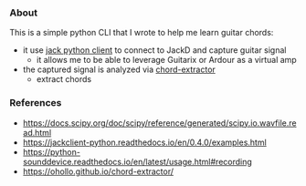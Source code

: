 
### About

This is a simple python CLI that I wrote to help me learn guitar chords:

 - it use [jack python client](https://github.com/spatialaudio/jackclient-python) to connect to JackD and capture guitar signal
    - it allows me to be able to leverage Guitarix or Ardour as a virtual amp
 - the captured signal is analyzed via [chord-extractor](https://github.com/ohollo/chord-extractor/)
    - extract chords

### References

 - https://docs.scipy.org/doc/scipy/reference/generated/scipy.io.wavfile.read.html
 - https://jackclient-python.readthedocs.io/en/0.4.0/examples.html
 - https://python-sounddevice.readthedocs.io/en/latest/usage.html#recording
 - https://ohollo.github.io/chord-extractor/
